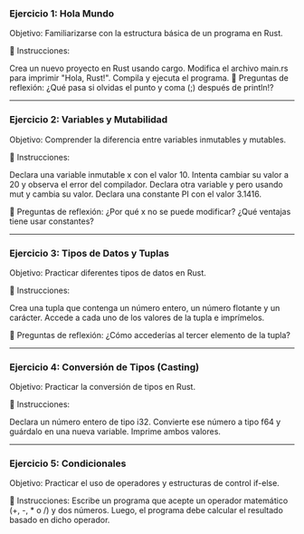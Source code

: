 ### Ejercicio 1: Hola Mundo
Objetivo: Familiarizarse con la estructura básica de un programa en Rust.

📌 Instrucciones:

Crea un nuevo proyecto en Rust usando cargo.
Modifica el archivo main.rs para imprimir "Hola, Rust!".
Compila y ejecuta el programa.
🔹 Preguntas de reflexión: ¿Qué pasa si olvidas el punto y coma (;) después de println!?

---
### Ejercicio 2: Variables y Mutabilidad
Objetivo: Comprender la diferencia entre variables inmutables y mutables.

📌 Instrucciones:

Declara una variable inmutable x con el valor 10.
Intenta cambiar su valor a 20 y observa el error del compilador.
Declara otra variable y pero usando mut y cambia su valor.
Declara una constante PI con el valor 3.1416.

🔹 Preguntas de reflexión: ¿Por qué x no se puede modificar? ¿Qué ventajas tiene usar constantes?

---
### Ejercicio 3: Tipos de Datos y Tuplas
Objetivo: Practicar diferentes tipos de datos en Rust.

📌 Instrucciones:

Crea una tupla que contenga un número entero, un número flotante y un carácter.
Accede a cada uno de los valores de la tupla e imprímelos.

🔹 Preguntas de reflexión: ¿Cómo accederías al tercer elemento de la tupla?

---
### Ejercicio 4: Conversión de Tipos (Casting)
Objetivo: Practicar la conversión de tipos en Rust.

📌 Instrucciones:

Declara un número entero de tipo i32.
Convierte ese número a tipo f64 y guárdalo en una nueva variable.
Imprime ambos valores.

---
### Ejercicio 5: Condicionales
Objetivo: Practicar el uso de operadores y estructuras de control if-else.

📌 Instrucciones:
Escribe un programa que acepte un operador matemático (+, -, * o /) y dos números. 
Luego, el programa debe calcular el resultado basado en dicho operador.
